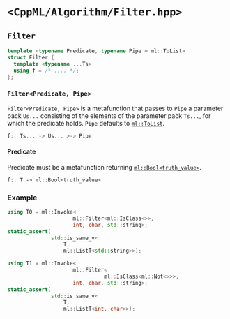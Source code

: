 # `<CppML/Algorithm/Filter.hpp>`

## `Filter`

```c++
template <typename Predicate, typename Pipe = ml::ToList>
struct Filter {
  template <typename ...Ts>
  using f = /* .... */;
};
```
### `Filter<Predicate, Pipe>`

`Filter<Predicate, Pipe>` is a metafunction that passes to `Pipe` a parameter pack `Us...` consisting of the elements of the parameter pack `Ts...`, for which the predicate holds. `Pipe` defaults to [`ml::ToList`](../Functional/ToList.md).

```c++
f:: Ts... -> Us... >-> Pipe
```

#### Predicate

Predicate must be a metafunction returning [`ml::Bool<truth_value>`](../Vocabulary/Value.md).
```
f:: T -> ml::Bool<truth_value>
```

### Example

```c++
using T0 = ml::Invoke<
                     ml::Filter<ml::IsClass<>>,
                     int, char, std::string>;
static_assert(
              std::is_same_v<
                  T,
                  ml::ListT<std::string>>);

using T1 = ml::Invoke<
                     ml::Filter<
                               ml::IsClass<ml::Not<>>>,
                     int, char, std::string>;
static_assert(
              std::is_same_v<
                  T,
                  ml::ListT<int, char>>);
```
